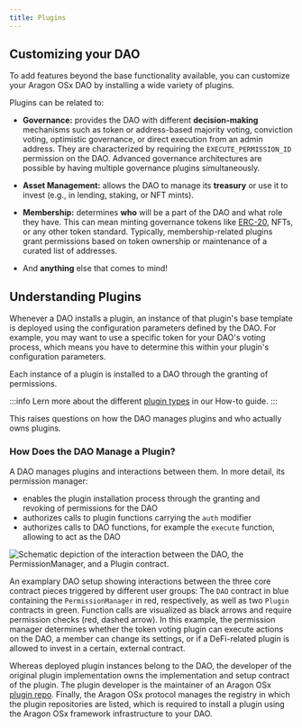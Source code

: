 ```yaml
---
title: Plugins
---
```


## Customizing your DAO

To add features beyond the base functionality available, you can customize your Aragon OSx DAO by installing a wide variety of plugins.

Plugins can be related to:

- **Governance:** provides the DAO with different **decision-making** mechanisms such as token or address-based majority voting, conviction voting, optimistic governance, or direct execution from an admin address. They are characterized by requiring the `EXECUTE_PERMISSION_ID` permission on the DAO.
  Advanced governance architectures are possible by having multiple governance plugins simultaneously.

- **Asset Management:** allows the DAO to manage its **treasury** or use it to invest (e.g., in lending, staking, or NFT mints).

- **Membership:** determines **who** will be a part of the DAO and what role they have. This can mean minting governance tokens like [ERC-20](https://eips.ethereum.org/EIPS/eip-20), NFTs, or any other token standard. Typically, membership-related plugins grant permissions based on token ownership or maintenance of a curated list of addresses.

- And **anything** else that comes to mind!

## Understanding Plugins

Whenever a DAO installs a plugin, an instance of that plugin's base template is deployed using the configuration parameters defined by the DAO. For example, you may want to use a specific token for your DAO's voting process, which means you have to determine this within your plugin's configuration parameters.

Each instance of a plugin is installed to a DAO through the granting of permissions.

:::info
Lern more about the different [plugin types](../../../02-how-to-guides/02-plugin-development/02-plugin-types.md) in our How-to guide.
:::

This raises questions on how the DAO manages plugins and who actually owns plugins.

### How Does the DAO Manage a Plugin?

A DAO manages plugins and interactions between them. In more detail, its permission manager:

- enables the plugin installation process through the granting and revoking of permissions for the DAO
- authorizes calls to plugin functions carrying the `auth` modifier
- authorizes calls to DAO functions, for example the `execute` function, allowing to act as the DAO

<div class="center-column">

![Schematic depiction of the interaction between the DAO, the PermissionManager, and a Plugin contract.](/optimized-svg/plugins/dao-plugin.drawio.svg)

<p class="caption">
  An examplary DAO setup showing interactions between the three core contract pieces triggered by different user groups: The <code>DAO</code> contract in blue containing the <code>PermissionManager</code> in red, respectively, as well as two <code>Plugin</code> contracts in green.
  Function calls are visualized as black arrows and require permission checks (red, dashed arrow). In this example, the permission manager determines whether the token voting plugin can execute actions on the DAO, a member can change its settings, or if a DeFi-related plugin is allowed to invest in a certain, external contract.
</p>

</div>

Whereas deployed plugin instances belong to the DAO, the developer of the original plugin implementation owns the implementation and setup contract of the plugin. The plugin developer is the maintainer of an Aragon OSx [plugin repo](../../02-framework/02-plugin-management/01-plugin-repo/index.md). Finally, the Aragon OSx protocol manages the registry in which the plugin repositories are listed, which is required to install a plugin using the Aragon OSx framework infrastructure to your DAO.
